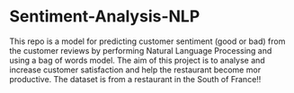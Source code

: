 # Sentiment-Analysis-NLP

This repo is a model for predicting customer sentiment (good or bad) from the customer reviews by performing Natural Language Processing and using a bag of words model.
The aim of this project is to analyse and increase customer satisfaction and help the restaurant become mor productive.
The dataset is from a restaurant in the South of France!!
